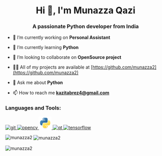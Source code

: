 <h1 align="center">Hi 👋, I'm Munazza Qazi</h1>
<h3 align="center">A passionate Python developer from India</h3>

- 🔭 I’m currently working on **Personal Assistant**

- 🌱 I’m currently learning **Python**

- 👯 I’m looking to collaborate on **OpenSource project**

- 👨‍💻 All of my projects are available at [https://github.com/munazza2](https://github.com/munazza2)

- 💬 Ask me about **Python**

- 📫 How to reach me **kazitabrez4@gmail.com**


<h3 align="left">Languages and Tools:</h3>
<p align="left"> <a href="https://git-scm.com/" target="_blank"> <img src="https://www.vectorlogo.zone/logos/git-scm/git-scm-icon.svg" alt="git" width="40" height="40"/> </a> <a href="https://opencv.org/" target="_blank"> <img src="https://www.vectorlogo.zone/logos/opencv/opencv-icon.svg" alt="opencv" width="40" height="40"/> </a> <a href="https://www.python.org" target="_blank"> <img src="https://raw.githubusercontent.com/devicons/devicon/master/icons/python/python-original.svg" alt="python" width="40" height="40"/> </a> <a href="https://www.qt.io/" target="_blank"> <img src="https://upload.wikimedia.org/wikipedia/commons/0/0b/Qt_logo_2016.svg" alt="qt" width="40" height="40"/> </a> <a href="https://www.tensorflow.org" target="_blank"> <img src="https://www.vectorlogo.zone/logos/tensorflow/tensorflow-icon.svg" alt="tensorflow" width="40" height="40"/> </a> </p>

<p><img align="left" src="https://github-readme-stats.vercel.app/api/top-langs?username=munazza2&show_icons=true&locale=en&layout=compact" alt="munazza2" /></p>

<p>&nbsp;<img align="center" src="https://github-readme-stats.vercel.app/api?username=munazza2&show_icons=true&locale=en" alt="munazza2" /></p>

<p><img align="center" src="https://github-readme-streak-stats.herokuapp.com/?user=munazza2&" alt="munazza2" /></p>
